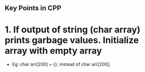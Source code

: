 ## Key Points in CPP
# 1. If output of string (char array) prints garbage values. Initialize array with empty array
- Eg: char arr[200] = {}; instead of char arr[200];
